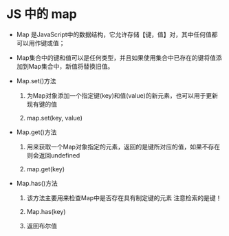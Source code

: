 # JS 中的 map 

- Map 是JavaScript中的数据结构，它允许存储【键，值】对，其中任何值都可以用作键或值；


- Map集合中的键和值可以是任何类型，并且如果使用集合中已存在的键将值添加到Map集合中，新值将替换旧值。


- Map.set()方法

    1. 为Map对象添加一个指定键(key)和值(value)的新元素，也可以用于更新现有键的值

    2. map.set(key, value)


- Map.get()方法

    1. 用来获取一个Map对象指定的元素，返回的是键所对应的值，如果不存在则会返回undefined

    2. map.get(key)


- Map.has()方法

    1. 该方法主要用来检查Map中是否存在具有制定键的元素     注意检索的是键！

    2. Map.has(key)

    3. 返回布尔值
